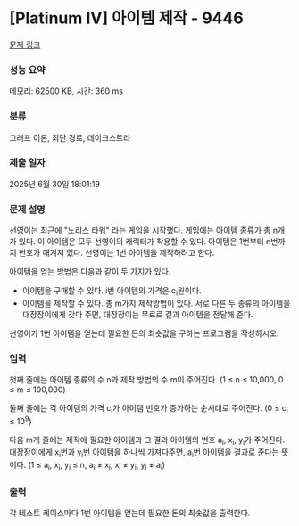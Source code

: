 # [Platinum IV] 아이템 제작 - 9446 

[문제 링크](https://www.acmicpc.net/problem/9446) 

### 성능 요약

메모리: 62500 KB, 시간: 360 ms

### 분류

그래프 이론, 최단 경로, 데이크스트라

### 제출 일자

2025년 6월 30일 18:01:19

### 문제 설명

<p>선영이는 최근에 "노리스 타워" 라는 게임을 시작했다. 게임에는 아이템 종류가 총 n개가 있다. 이 아이템은 모두 선영이의 캐릭터가 착용할 수 있다. 아이템은 1번부터 n번까지 번호가 매겨져 있다. 선영이는 1번 아이템을 제작하려고 한다.</p>

<p>아이템을 얻는 방법은 다음과 같이 두 가지가 있다.</p>

<ul>
	<li>아이템을 구매할 수 있다. i번 아이템의 가격은 c<sub>i</sub>원이다.</li>
	<li>아이템을 제작할 수 있다. 총 m가지 제작방법이 있다. 서로 다른 두 종류의 아이템을 대장장이에게 갖다 주면, 대장장이는 무료로 결과 아이템을 전달해 준다.</li>
</ul>

<p>선영이가 1번 아이템을 얻는데 필요한 돈의 최솟값을 구하는 프로그램을 작성하시오.</p>

### 입력 

 <p>첫째 줄에는 아이템 종류의 수 n과 제작 방법의 수 m이 주어진다. (1 ≤ n ≤ 10,000, 0 ≤ m ≤ 100,000)</p>

<p>둘째 줄에는 각 아이템의 가격 c<sub>i</sub>가 아이템 번호가 증가하는 순서대로 주어진다. (0 ≤ c<sub>i</sub> ≤ 10<sup>9</sup>)</p>

<p>다음 m개 줄에는 제작에 필요한 아이템과 그 결과 아이템의 번호 a<sub>i</sub>, x<sub>i</sub>, y<sub>i</sub>가 주어진다. 대장장이에게 x<sub>i</sub>번과 y<sub>i</sub>번 아이템을 하나씩 가져다주면, a<sub>i</sub>번 아이템을 결과로 준다는 뜻이다. (1 ≤ a<sub>i</sub>, x<sub>i</sub>, y<sub>i</sub> ≤ n, a<sub>i</sub> ≠ x<sub>i</sub>, x<sub>i</sub> ≠ y<sub>i</sub>, y<sub>i</sub> ≠ a<sub>i</sub>)</p>

### 출력 

 <p>각 테스트 케이스마다 1번 아이템을 얻는데 필요한 돈의 최솟값을 출력한다.</p>

